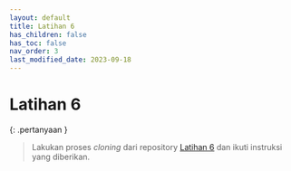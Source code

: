 ```yaml
---
layout: default
title: Latihan 6
has_children: false
has_toc: false
nav_order: 3
last_modified_date: 2023-09-18
---
```

# Latihan 6

{: .pertanyaan }
> Lakukan proses *cloning* dari repository [Latihan 6](https://github.com/brin-hpc-workshop/latihan-6) dan ikuti instruksi yang diberikan.
